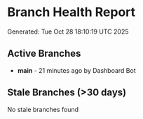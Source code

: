 # Branch Health Report
Generated: Tue Oct 28 18:10:19 UTC 2025

## Active Branches
- **main** - 21 minutes ago by Dashboard Bot

## Stale Branches (>30 days)
No stale branches found
